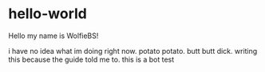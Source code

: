 # hello-world

Hello my name is WolfieBS!

i have no idea what im doing right now. potato potato.
butt butt dick.
writing this because the guide told me to. 
this is a bot test 
